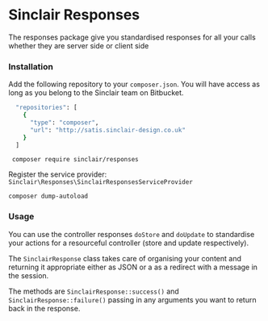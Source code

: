 # Sinclair Responses

The responses package give you standardised responses for all your calls whether they are server side or client side

### Installation

Add the following repository to your ``` composer.json ```. You will have access as long as you belong to the Sinclair team on Bitbucket.

``` sh
  "repositories": [
    {
      "type": "composer",
      "url": "http://satis.sinclair-design.co.uk"
    }
  ]
```

``` composer require sinclair/responses```

Register the service provider:
``` Sinclair\Responses\SinclairResponsesServiceProvider ```

``` composer dump-autoload ```


### Usage
You can use the controller responses ``` doStore ``` and ``` doUpdate ``` to standardise your actions for a resourceful controller (store and update respectively).

The ``` SinclairResponse ``` class takes care of organising your content and returning it appropriate either as JSON or a as a redirect with a message in the session.
 
The methods are ``` SinclairResponse::success() ``` and ``` SinclairResponse::failure() ``` passing in any arguments you want to return back in the response.